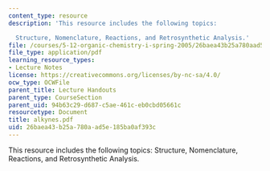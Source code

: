 ```yaml
---
content_type: resource
description: 'This resource includes the following topics:

  Structure, Nomenclature, Reactions, and Retrosynthetic Analysis.'
file: /courses/5-12-organic-chemistry-i-spring-2005/26baea43b25a780aad5e185ba0af393c_alkynes.pdf
file_type: application/pdf
learning_resource_types:
- Lecture Notes
license: https://creativecommons.org/licenses/by-nc-sa/4.0/
ocw_type: OCWFile
parent_title: Lecture Handouts
parent_type: CourseSection
parent_uid: 94b63c29-d687-c5ae-461c-eb0cbd05661c
resourcetype: Document
title: alkynes.pdf
uid: 26baea43-b25a-780a-ad5e-185ba0af393c
---
```

This resource includes the following topics:
Structure, Nomenclature, Reactions, and Retrosynthetic Analysis.